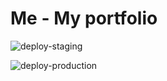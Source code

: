 # Me - My portfolio

![deploy-staging](https://github.com/kjuulh/me/workflows/deploy-staging/badge.svg)

![deploy-production](https://github.com/kjuulh/me/workflows/deploy-prod/badge.svg)
